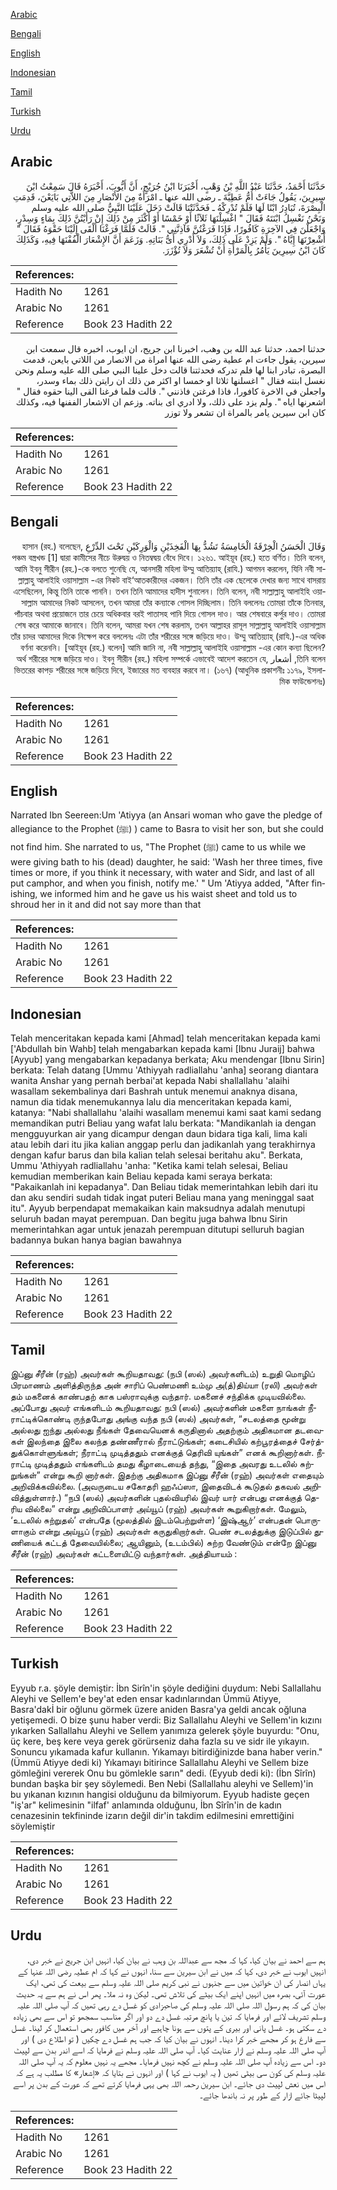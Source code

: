 [Arabic](#arabic)

[Bengali](#bengali)

[English](#english)

[Indonesian](#indonesian)

[Tamil](#tamil)

[Turkish](#turkish)

[Urdu](#urdu)

## Arabic


<div dir="rtl" lang="ar" style={{fontSize:'larger',backgroundColor:'#f8f9fa',padding:20}}>
حَدَّثَنَا أَحْمَدُ، حَدَّثَنَا عَبْدُ اللَّهِ بْنُ وَهْبٍ، أَخْبَرَنَا ابْنُ جُرَيْجٍ، أَنَّ أَيُّوبَ، أَخْبَرَهُ قَالَ سَمِعْتُ ابْنَ سِيرِينَ، يَقُولُ جَاءَتْ أُمُّ عَطِيَّةَ ـ رضى الله عنها ـ امْرَأَةٌ مِنَ الأَنْصَارِ مِنَ اللاَّتِي بَايَعْنَ، قَدِمَتِ الْبِصْرَةَ، تُبَادِرُ ابْنًا لَهَا فَلَمْ تُدْرِكْهُ ـ فَحَدَّثَتْنَا قَالَتْ دَخَلَ عَلَيْنَا النَّبِيُّ صلى الله عليه وسلم وَنَحْنُ نَغْسِلُ ابْنَتَهُ فَقَالَ ‏"‏ اغْسِلْنَهَا ثَلاَثًا أَوْ خَمْسًا أَوْ أَكْثَرَ مِنْ ذَلِكَ إِنْ رَأَيْتُنَّ ذَلِكَ بِمَاءٍ وَسِدْرٍ، وَاجْعَلْنَ فِي الآخِرَةِ كَافُورًا، فَإِذَا فَرَغْتُنَّ فَآذِنَّنِي ‏"‏‏.‏ قَالَتْ فَلَمَّا فَرَغْنَا أَلْقَى إِلَيْنَا حَقْوَهُ فَقَالَ ‏"‏ أَشْعِرْنَهَا إِيَّاهُ ‏"‏‏.‏ وَلَمْ يَزِدْ عَلَى ذَلِكَ، وَلاَ أَدْرِي أَىُّ بَنَاتِهِ‏.‏ وَزَعَمَ أَنَّ الإِشْعَارَ الْفُفْنَهَا فِيهِ، وَكَذَلِكَ كَانَ ابْنُ سِيرِينَ يَأْمُرُ بِالْمَرْأَةِ أَنْ تُشْعَرَ وَلاَ تُؤْزَرَ‏.‏
</div>
<div style={{backgroundColor:'#f8f9fa',padding:20, marginBottom: 10}}><table> <thead> <tr> <th>References:</th> <th></th> </tr> </thead> <tbody><tr><td>Hadith No</td><td>1261</td></tr><tr><td>Arabic No</td><td>1261</td></tr><tr><td>Reference</td><td>Book 23 Hadith 22</td></tr></tbody></table></div>


<div dir="rtl" lang="ar" style={{fontSize:'larger',backgroundColor:'#f8f9fa',padding:20}}>
حدثنا احمد، حدثنا عبد الله بن وهب، اخبرنا ابن جريج، ان ايوب، اخبره قال سمعت ابن سيرين، يقول جاءت ام عطية رضى الله عنها امراة من الانصار من اللاتي بايعن، قدمت البصرة، تبادر ابنا لها فلم تدركه فحدثتنا قالت دخل علينا النبي صلى الله عليه وسلم ونحن نغسل ابنته فقال " اغسلنها ثلاثا او خمسا او اكثر من ذلك ان رايتن ذلك بماء وسدر، واجعلن في الاخرة كافورا، فاذا فرغتن فاذنني ". قالت فلما فرغنا القى الينا حقوه فقال " اشعرنها اياه ". ولم يزد على ذلك، ولا ادري اى بناته. وزعم ان الاشعار الففنها فيه، وكذلك كان ابن سيرين يامر بالمراة ان تشعر ولا توزر
</div>
<div style={{backgroundColor:'#f8f9fa',padding:20, marginBottom: 10}}><table> <thead> <tr> <th>References:</th> <th></th> </tr> </thead> <tbody><tr><td>Hadith No</td><td>1261</td></tr><tr><td>Arabic No</td><td>1261</td></tr><tr><td>Reference</td><td>Book 23 Hadith 22</td></tr></tbody></table></div>

## Bengali


<div dir="rtl" lang="bn" style={{fontSize:'larger',backgroundColor:'#f8f9fa',padding:20}}>
وَقَالَ الْحَسَنُ الْخِرْقَةُ الْخَامِسَةُ تَشُدُّ بِهَا الْفَخِذَيْنِ وَالْوَرِكَيْنِ تَحْتَ الدِّرْعِ হাসান (রহ.) বলেছেন, পঞ্চম বস্ত্রখন্ড [1] দ্বারা কামীসের নীচে উরুদ্বয় ও নিতম্বদ্বয় বেঁধে দিবে। ১২৬১. আইয়ূব (রহ.) হতে বর্ণিত। তিনি বলেন, আমি ইবনু সীরীন (রহ.)-কে বলতে শুনেছি যে, আনসারী মহিলা উম্মু আতিয়্যাহ্ (রাযি.) আগমন করলেন, যিনি নবী সাল্লাল্লাহু আলাইহি ওয়াসাল্লাম -এর নিকট বাই‘আতকারীদের একজন। তিনি তাঁর এক ছেলেকে দেখার জন্য সাথে বাসরায় এসেছিলেন, কিন্তু তিনি তাকে পাননি। তখন তিনি আমাদের হাদীস শুনালেন। তিনি বলেন, নবী সাল্লাল্লাহু আলাইহি ওয়াসাল্লাম আমাদের নিকট আসলেন, তখন আমরা তাঁর কন্যাকে গোসল দিচ্ছিলাম। তিনি বললেনঃ তোমরা তাঁকে তিনবার, পাঁচবার অথবা প্রয়োজনে তার চেয়ে অধিকবার বরই পাতাসহ পানি দিয়ে গোসল দাও। আর শেষবারে কর্পুর দাও। তোমরা শেষ করে আমাকে জানাবে। তিনি বলেন, আমরা যখন শেষ করলাম, তখন আল্লাহর রাসূল সাল্লাল্লাহু আলাইহি ওয়াসাল্লাম তাঁর চাদর আমাদের দিকে নিক্ষেপ করে বললেনঃ এটা তাঁর শরীরের সঙ্গে জড়িয়ে দাও। উম্মু আতিয়্যাহ্ (রাযি.)-এর অধিক বর্ণনা করেননি। [আইয়ূব (রহ.) বলেন] আমি জানি না, নবী সাল্লাল্লাহু আলাইহি ওয়াসাল্লাম -এর কোন কন্যা ছিলেন? তিনি বলেন, أشعار অর্থ শরীরের সঙ্গে জড়িয়ে দাও। ইবনু সীরীন (রহ.) মহিলা সম্পর্কে এভাবেই আদেশ করতেন যে, ভিতরের কাপড় শরীরের সঙ্গে জড়িয়ে দিবে, ইজারের মত ব্যবহার করবে না। (১৬৭) (আধুনিক প্রকাশনীঃ ১১৭৯, ইসলামিক ফাউন্ডেশনঃ)
</div>
<div style={{backgroundColor:'#f8f9fa',padding:20, marginBottom: 10}}><table> <thead> <tr> <th>References:</th> <th></th> </tr> </thead> <tbody><tr><td>Hadith No</td><td>1261</td></tr><tr><td>Arabic No</td><td>1261</td></tr><tr><td>Reference</td><td>Book 23 Hadith 22</td></tr></tbody></table></div>

## English


<div dir="ltr" lang="en" style={{fontSize:'larger',backgroundColor:'#f8f9fa',padding:20}}>
Narrated Ibn Seereen:Um 'Atiyya (an Ansari woman who gave the pledge of allegiance to the Prophet (ﷺ) ) came to Basra to visit her son, but she could not find him. She narrated to us, "The Prophet (ﷺ) came to us while we were giving bath to his (dead) daughter, he said: 'Wash her three times, five times or more, if you think it necessary, with water and Sidr, and last of all put camphor, and when you finish, notify me.' " Um 'Atiyya added, "After finishing, we informed him and he gave us his waist sheet and told us to shroud her in it and did not say more than that
</div>
<div style={{backgroundColor:'#f8f9fa',padding:20, marginBottom: 10}}><table> <thead> <tr> <th>References:</th> <th></th> </tr> </thead> <tbody><tr><td>Hadith No</td><td>1261</td></tr><tr><td>Arabic No</td><td>1261</td></tr><tr><td>Reference</td><td>Book 23 Hadith 22</td></tr></tbody></table></div>

## Indonesian


<div dir="ltr" lang="id" style={{fontSize:'larger',backgroundColor:'#f8f9fa',padding:20}}>
Telah menceritakan kepada kami [Ahmad] telah menceritakan kepada kami ['Abdullah bin Wahb] telah mengabarkan kepada kami [Ibnu Juraij] bahwa [Ayyub] yang mengabarkan kepadanya berkata; Aku mendengar [Ibnu Sirin] berkata: Telah datang [Ummu 'Athiyyah radliallahu 'anha] seorang diantara wanita Anshar yang pernah berbai'at kepada Nabi shallallahu 'alaihi wasallam sekembalinya dari Bashrah untuk menemui anaknya disana, namun dia tidak menemukannya lalu dia menceritakan kepada kami, katanya: "Nabi shallallahu 'alaihi wasallam menemui kami saat kami sedang memandikan putri Beliau yang wafat lalu berkata: "Mandikanlah ia dengan mengguyurkan air yang dicampur dengan daun bidara tiga kali, lima kali atau lebih dari itu jika kalian anggap perlu dan jadikanlah yang terakhirnya dengan kafur barus dan bila kalian telah selesai beritahu aku". Berkata, Ummu 'Athiyyah radliallahu 'anha: "Ketika kami telah selesai, Beliau kemudian memberikan kain Beliau kepada kami seraya berkata: "Pakaikanlah ini kepadanya". Dan Beliau tidak memerintahkan lebih dari itu dan aku sendiri sudah tidak ingat puteri Beliau mana yang meninggal saat itu". Ayyub berpendapat memakaikan kain maksudnya adalah menutupi seluruh badan mayat perempuan. Dan begitu juga bahwa Ibnu Sirin memerintahkan agar untuk jenazah perempuan ditutupi selluruh bagian badannya bukan hanya bagian bawahnya
</div>
<div style={{backgroundColor:'#f8f9fa',padding:20, marginBottom: 10}}><table> <thead> <tr> <th>References:</th> <th></th> </tr> </thead> <tbody><tr><td>Hadith No</td><td>1261</td></tr><tr><td>Arabic No</td><td>1261</td></tr><tr><td>Reference</td><td>Book 23 Hadith 22</td></tr></tbody></table></div>

## Tamil


<div dir="ltr" lang="ta" style={{fontSize:'larger',backgroundColor:'#f8f9fa',padding:20}}>
இப்னு சீரீன் (ரஹ்) அவர்கள் கூறியதாவது: (நபி (ஸல்) அவர்களிடம்) உறுதி மொழிப் பிரமாணம் அளித்திருந்த அன் சாரிப் பெண்மணி உம்மு அ(த்)திய்யா (ரலி) அவர்கள் தம் மகனைக் காண்பதற் காக பஸ்ராவுக்கு வந்தார். மகனைச் சந்திக்க முடியவில்லை. அப்போது அவர் எங்களிடம் கூறியதாவது: நபி (ஸல்) அவர்களின் மகளை நாங்கள் நீராட்டிக்கொண்டி ருந்தபோது அங்கு வந்த நபி (ஸல்) அவர்கள், “சடலத்தை மூன்று அல்லது ஐந்து அல்லது நீங்கள் தேவையெனக் கருதினால் அதற்கும் அதிகமான தடவைகள் இலந்தை இலை கலந்த தண்ணீரால் நீராட்டுங்கள்; கடைசியில் கற்பூரத்தைச் சேர்த்துக்கொள்ளுங்கள்; நீராட்டி முடித்ததும் எனக்குத் தெரிவி யுங்கள்” எனக் கூறினார்கள். நீராட்டி முடித்ததும் எங்களிடம் தமது கீழாடையைத் தந்து, “இதை அவரது உடலில் சுற்றுங்கள்” என்று கூறி னார்கள். இதற்கு அதிகமாக இப்னு சீரீன் (ரஹ்) அவர்கள் எதையும் அறிவிக்கவில்லை. (அவருடைய சகோதரி ஹஃப்ஸா, இதைவிடக் கூடுதல் தகவல் அறிவித்துள்ளார்.) “நபி (ஸல்) அவர்களின் புதல்வியரில் இவர் யார் என்பது எனக்குத் தெரிய வில்லை” என்று அறிவிப்பாளர் அய்யூப் (ரஹ்) அவர்கள் கூறுகிறார்கள். மேலும், ‘உடலில் சுற்றுதல்’ என்பதே (மூலத்தில் இடம்பெற்றுள்ள) ‘இஷ்ஆர்’ என்பதன் பொருளாகும் என்று அய்யூப் (ரஹ்) அவர்கள் கருதுகிறார்கள். பெண் சடலத்துக்கு இடுப்பில் துணியைக் கட்டத் தேவையில்லை; ஆயினும், (உடம்பில்) சுற்ற வேண்டும் என்றே இப்னு சீரீன் (ரஹ்) அவர்கள் கட்டளையிட்டு வந்தார்கள். அத்தியாயம் :
</div>
<div style={{backgroundColor:'#f8f9fa',padding:20, marginBottom: 10}}><table> <thead> <tr> <th>References:</th> <th></th> </tr> </thead> <tbody><tr><td>Hadith No</td><td>1261</td></tr><tr><td>Arabic No</td><td>1261</td></tr><tr><td>Reference</td><td>Book 23 Hadith 22</td></tr></tbody></table></div>

## Turkish


<div dir="ltr" lang="tr" style={{fontSize:'larger',backgroundColor:'#f8f9fa',padding:20}}>
Eyyub r.a. şöyle demiştir: İbn Sirîn'in şöyle dediğini duydum: Nebi Sallallahu Aleyhi ve Sellem'e bey'at eden ensar kadınlarından Ümmü Atiyye, Basra'dakİ bir oğlunu görmek üzere aniden Basra'ya geldi ancak oğluna yetişemedi. O bize şunu haber verdi: Biz Sallallahu Aleyhi ve Sellem'in kızını yıkarken Sallallahu Aleyhi ve Sellem yanımıza gelerek şöyle buyurdu: "Onu, üç kere, beş kere veya gerek görürseniz daha fazla su ve sidr ile yıkayın. Sonuncu yıkamada kafur kullanın. Yıkamayı bitirdiğinizde bana haber verin." (Ümmü Atiyye dedi ki) Yıkamayı bitirince Sallallahu Aleyhi ve Sellem bize gömleğini vererek Onu bu gömlekle sarın" dedi. (Eyyub dedi ki): (İbn Sîrîn) bundan başka bir şey söylemedi. Ben Nebi (Sallallahu aleyhi ve Sellem)'in bu yıkanan kızının hangisi olduğunu da bilmiyorum. Eyyub hadiste geçen "iş'ar" kelimesinin "ilfaf' anlamında olduğunu, İbn Sîrîn'in de kadın cenazesinin tekfininde izarın değil dir'in takdim edilmesini emrettiğini söylemiştir
</div>
<div style={{backgroundColor:'#f8f9fa',padding:20, marginBottom: 10}}><table> <thead> <tr> <th>References:</th> <th></th> </tr> </thead> <tbody><tr><td>Hadith No</td><td>1261</td></tr><tr><td>Arabic No</td><td>1261</td></tr><tr><td>Reference</td><td>Book 23 Hadith 22</td></tr></tbody></table></div>

## Urdu


<div dir="rtl" lang="ur" style={{fontSize:'larger',backgroundColor:'#f8f9fa',padding:20}}>
ہم سے احمد نے بیان کیا، کہا کہ مجھ سے عبداللہ بن وہب نے بیان کیا، انہیں ابن جریج نے خبر دی، انہیں ایوب نے خبر دی، کہا کہ میں نے ابن سیرین سے سنا، انہوں نے کہا کہ ام عطیہ رضی اللہ عنہا کے یہاں انصار کی ان خواتین میں سے جنہوں نے نبی کریم صلی اللہ علیہ وسلم سے بیعت کی تھی، ایک عورت آئی، بصرہ میں انہیں اپنے ایک بیٹے کی تلاش تھی۔ لیکن وہ نہ ملا۔ پھر اس نے ہم سے یہ حدیث بیان کی کہ ہم رسول اللہ صلی اللہ علیہ وسلم کی صاحبزادی کو غسل دے رہی تھیں کہ آپ صلی اللہ علیہ وسلم تشریف لائے اور فرمایا کہ تین یا پانچ مرتبہ غسل دے دو اور اگر مناسب سمجھو تو اس سے بھی زیادہ دے سکتی ہو۔ غسل پانی اور بیری کے پتوں سے ہونا چاہیے اور آخر میں کافور بھی استعمال کر لینا۔ غسل سے فارغ ہو کر مجھے خبر کرا دینا۔ انہوں نے بیان کیا کہ جب ہم غسل دے چکیں ( تو اطلاع دی ) اور آپ صلی اللہ علیہ وسلم نے ازار عنایت کیا۔ آپ صلی اللہ علیہ وسلم نے فرمایا کہ اسے اندر بدن سے لپیٹ دو۔ اس سے زیادہ آپ صلی اللہ علیہ وسلم نے کچھ نہیں فرمایا۔ مجھے یہ نہیں معلوم کہ یہ آپ صلی اللہ علیہ وسلم کی کون سی بیٹی تھیں ( یہ ایوب نے کہا ) اور انہوں نے بتایا کہ «إشعار» کا مطلب یہ ہے کہ اس میں نعش لپیٹ دی جائے۔ ابن سیرین رحمہ اللہ بھی یہی فرمایا کرتے تھے کہ عورت کے بدن پر اسے لپیٹا جائے ازار کے طور پر نہ باندھا جائے۔
</div>
<div style={{backgroundColor:'#f8f9fa',padding:20, marginBottom: 10}}><table> <thead> <tr> <th>References:</th> <th></th> </tr> </thead> <tbody><tr><td>Hadith No</td><td>1261</td></tr><tr><td>Arabic No</td><td>1261</td></tr><tr><td>Reference</td><td>Book 23 Hadith 22</td></tr></tbody></table></div>